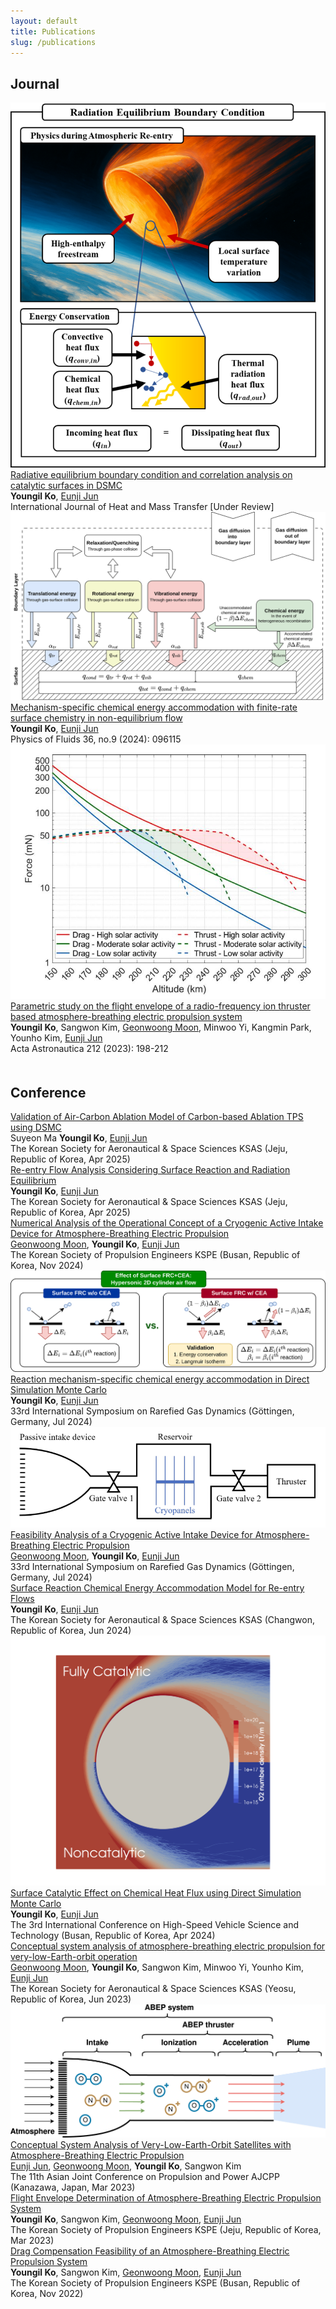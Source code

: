 ```yaml
---
layout: default
title: Publications
slug: /publications
---
```


<h2>Journal</h2>
<div class="pub-container">
    <div class="pub-teaser-image">
            <img class="img-shadow" src="./assets/img/teaser/journal3-teaser.png"/>
    </div>
    <div class="pub-contents">
        <a id="blue-bg" class="pub-title" href="https://arxiv.org/abs/2504.15842">Radiative equilibrium boundary condition and correlation analysis on catalytic surfaces in DSMC</a> <br/>
        <b class="pub-me">Youngil Ko</b>, <a class="collaborator" href="https://scholar.google.com/citations?user=YDnD0o8AAAAJ&hl=en&oi=ao">Eunji Jun</a> <br>
        <span class="pub-journal"> International Journal of Heat and Mass Transfer [Under Review] </span>
    </div>
</div>


<div class="pub-container">
    <div class="pub-teaser-image">
            <img class="img-shadow" src="./assets/img/teaser/journal2-teaser.png"/>
    </div>
    <div class="pub-contents">
        <a id="blue-bg" class="pub-title" href="https://doi.org/10.1063/5.0222518">Mechanism-specific chemical energy accommodation with finite-rate surface chemistry in non-equilibrium flow</a> <br/>
        <b class="pub-me">Youngil Ko</b>, <a class="collaborator" href="https://scholar.google.com/citations?user=YDnD0o8AAAAJ&hl=en&oi=ao">Eunji Jun</a> <br>
        <span class="pub-journal"> Physics of Fluids 36, no.9 (2024): 096115 </span>
    </div>
</div>

<div class="pub-container">
    <div class="pub-teaser-image">
            <img class="img-shadow" src="./assets/img/teaser/journal1-teaser.jpg"/>
    </div>
    <div class="pub-contents">
        <a id="blue-bg" class="pub-title" href="https://doi.org/10.1016/j.actaastro.2023.07.043">Parametric study on the flight envelope of a radio-frequency ion thruster based atmosphere-breathing electric propulsion system</a> <br/>
        <b class="pub-me">Youngil Ko</b>, Sangwon Kim, <a class="collaborator" href="https://scholar.google.com/citations?user=2Q0odFEAAAAJ&hl=en&oi=ao">Geonwoong Moon</a>, Minwoo Yi, Kangmin Park, Younho Kim, <a class="collaborator" href="https://scholar.google.com/citations?user=YDnD0o8AAAAJ&hl=en&oi=ao">Eunji Jun</a> <br>
        <span class="pub-journal"> Acta Astronautica 212 (2023): 198-212 </span>
    </div>
</div>

<div style="height: 20px"></div>
<h2>Conference</h2>

<div class="pub-container">
    <div class="pub-contents">
        <a id="blue-bg" class="pub-title" href="https://drive.google.com/file/d/1KgkpswmItraiTXAfle-gTAIj2AGlZaOI/view">Validation of Air-Carbon Ablation Model of Carbon-based Ablation TPS using DSMC</a> <br/> Suyeon Ma
        <b class="pub-me">Youngil Ko</b>, <a class="collaborator" href="https://scholar.google.com/citations?user=YDnD0o8AAAAJ&hl=en&oi=ao">Eunji Jun</a> <br>
        <span class="pub-journal">The Korean Society for Aeronautical & Space Sciences KSAS (Jeju, Republic of Korea, Apr 2025) </span>
    </div>
</div>


<div class="pub-container">
    <div class="pub-contents">
        <a id="blue-bg" class="pub-title" href="https://drive.google.com/file/d/16nMqZxJsNbHc7M8vQ0Udd_Yw9HlllLdj/view">Re-entry Flow Analysis Considering Surface Reaction and Radiation Equilibrium</a> <br/>
        <b class="pub-me">Youngil Ko</b>, <a class="collaborator" href="https://scholar.google.com/citations?user=YDnD0o8AAAAJ&hl=en&oi=ao">Eunji Jun</a> <br>
        <span class="pub-journal">The Korean Society for Aeronautical & Space Sciences KSAS (Jeju, Republic of Korea, Apr 2025) </span>
    </div>
</div>


<div class="pub-container">
    <div class="pub-contents">
        <a id="blue-bg" class="pub-title" href="https://drive.google.com/file/d/1771oCDEi2zhDovRoQP2N7E7ZVzIccPeZ/view">Numerical Analysis of the Operational Concept of a Cryogenic Active Intake Device for Atmosphere-Breathing Electric Propulsion</a> <br/>
        <a class="collaborator" href="https://scholar.google.com/citations?user=2Q0odFEAAAAJ&hl=en&oi=ao">Geonwoong Moon</a>, <b class="pub-me">Youngil Ko</b>, <a class="collaborator" href="https://scholar.google.com/citations?user=YDnD0o8AAAAJ&hl=en&oi=ao">Eunji Jun</a> <br>
        <span class="pub-journal">The Korean Society of Propulsion Engineers KSPE (Busan, Republic of Korea, Nov 2024) </span>
    </div>
</div>


<div class="pub-container">
    <div class="pub-teaser-image">
            <img class="img-shadow" src="./assets/img/teaser/RGD33-teaser.png"/>
    </div>
    <div class="pub-contents">
        <a id="blue-bg" class="pub-title" href="https://drive.google.com/file/d/1jEPNHO32P2kKjFRkTzep_CwI5aHh5e1I/view">Reaction mechanism-specific chemical energy accommodation in Direct Simulation Monte Carlo</a> <br/>
        <b class="pub-me">Youngil Ko</b>, <a class="collaborator" href="https://scholar.google.com/citations?user=YDnD0o8AAAAJ&hl=en&oi=ao">Eunji Jun</a> <br>
        <span class="pub-journal">33rd International Symposium on Rarefied Gas Dynamics (Göttingen, Germany, Jul 2024) </span>
    </div>
</div>

<div class="pub-container">
    <div class="pub-teaser-image">
            <img class="img-shadow" src="./assets/img/teaser/RGD33-2-teaser.png"/>
    </div>
    <div class="pub-contents">
        <a id="blue-bg" class="pub-title" href="https://drive.google.com/file/d/1ZKwb3Wjf64XzPGrWQ6tiSDgRFFUpKygz/view">Feasibility Analysis of a Cryogenic Active Intake Device for Atmosphere-Breathing Electric Propulsion</a> <br/>
        <a class="collaborator" href="https://scholar.google.com/citations?user=2Q0odFEAAAAJ&hl=en&oi=ao">Geonwoong Moon</a>, <b class="pub-me">Youngil Ko</b>, <a class="collaborator" href="https://scholar.google.com/citations?user=YDnD0o8AAAAJ&hl=en&oi=ao">Eunji Jun</a> <br>
        <span class="pub-journal">33rd International Symposium on Rarefied Gas Dynamics (Göttingen, Germany, Jul 2024) </span>
    </div>
</div>

<div class="pub-container">
    <div class="pub-contents">
        <a id="blue-bg" class="pub-title" href="https://drive.google.com/file/d/15nOzrCSKlPD0lqTYVGwnDoXWq9h2gea_/view">Surface Reaction Chemical Energy Accommodation Model for Re-entry Flows</a> <br/>
        <b class="pub-me">Youngil Ko</b>, <a class="collaborator" href="https://scholar.google.com/citations?user=YDnD0o8AAAAJ&hl=en&oi=ao">Eunji Jun</a> <br>
        <span class="pub-journal">The Korean Society for Aeronautical & Space Sciences KSAS (Changwon, Republic of Korea, Jun 2024) </span>
    </div>
</div>

<div class="pub-container">
    <div class="pub-teaser-image">
            <img class="img-shadow" src="./assets/img/teaser/HiSST-teaser.png"/>
    </div>
    <div class="pub-contents">
        <a id="blue-bg" class="pub-title" href="https://drive.google.com/file/d/1UETzeO1E-pleC8hUkGm9YfVvkFIua7ci/view?usp=drive_link">Surface Catalytic Effect on Chemical Heat Flux using Direct Simulation Monte Carlo</a> <br/>
        <b class="pub-me">Youngil Ko</b>, <a class="collaborator" href="https://scholar.google.com/citations?user=YDnD0o8AAAAJ&hl=en&oi=ao">Eunji Jun</a> <br>
        <span class="pub-journal">The 3rd International Conference on High-Speed Vehicle Science and Technology (Busan, Republic of Korea, Apr 2024) </span>
    </div>
</div>


<div class="pub-container">
    <div class="pub-contents">
        <a id="blue-bg" class="pub-title" href="https://drive.google.com/file/d/1zdSj-06rI9eXchffRc4_c-HalyfeAHZy/view">Conceptual system analysis of atmosphere-breathing electric propulsion for very-low-Earth-orbit operation</a> <br/>
        <a class="collaborator" href="https://scholar.google.com/citations?user=2Q0odFEAAAAJ&hl=en&oi=ao">Geonwoong Moon</a>, <b class="pub-me">Youngil Ko</b>, Sangwon Kim, Minwoo Yi, Younho Kim, <a class="collaborator" href="https://scholar.google.com/citations?user=YDnD0o8AAAAJ&hl=en&oi=ao">Eunji Jun</a> <br>
        <span class="pub-journal">The Korean Society for Aeronautical & Space Sciences KSAS (Yeosu, Republic of Korea, Jun 2023) </span>
    </div>
</div>

<div class="pub-container">
    <div class="pub-teaser-image">
            <img class="img-shadow" src="./assets/img/teaser/AJCPP-teaser.jpg"/>
    </div>
    <div class="pub-contents">
        <a id="blue-bg" class="pub-title" href="https://drive.google.com/file/d/1dcTrSRodEYliaUBQuzmWqq9kVE6K1zoe/view">Conceptual System Analysis of Very-Low-Earth-Orbit Satellites with Atmosphere-Breathing Electric Propulsion</a> <br/>
        <a class="collaborator" href="https://scholar.google.com/citations?user=YDnD0o8AAAAJ&hl=en&oi=ao">Eunji Jun</a>, <a class="collaborator" href="https://scholar.google.com/citations?user=2Q0odFEAAAAJ&hl=en&oi=ao">Geonwoong Moon</a>, <b class="pub-me">Youngil Ko</b>, Sangwon Kim <br>
        <span class="pub-journal">The 11th Asian Joint Conference on Propulsion and Power AJCPP (Kanazawa, Japan, Mar 2023) </span>
    </div>
</div>

<div class="pub-container">
    <div class="pub-contents">
        <a id="blue-bg" class="pub-title" href="https://drive.google.com/file/d/1sWOzsGBudn0xxMG9frTFUY7DXt5MCeaf/view">Flight Envelope Determination of Atmosphere-Breathing Electric Propulsion System</a> <br/>
        <b class="pub-me">Youngil Ko</b>, Sangwon Kim, <a class="collaborator" href="https://scholar.google.com/citations?user=2Q0odFEAAAAJ&hl=en&oi=ao">Geonwoong Moon</a>, <a class="collaborator" href="https://scholar.google.com/citations?user=YDnD0o8AAAAJ&hl=en&oi=ao">Eunji Jun</a><br>
        <span class="pub-journal">The Korean Society of Propulsion Engineers KSPE (Jeju, Republic of Korea, Mar 2023) </span>
    </div>
</div>


<div class="pub-container">
    <div class="pub-contents">
        <a id="blue-bg" class="pub-title" href="https://drive.google.com/file/d/1n_MhPnNev-CmyQMu5qBY8IuGJmg0P2mw/view">Drag Compensation Feasibility of an Atmosphere-Breathing Electric Propulsion System</a> <br/>
        <b class="pub-me">Youngil Ko</b>, Sangwon Kim, <a class="collaborator" href="https://scholar.google.com/citations?user=2Q0odFEAAAAJ&hl=en&oi=ao">Geonwoong Moon</a>, <a class="collaborator" href="https://scholar.google.com/citations?user=YDnD0o8AAAAJ&hl=en&oi=ao">Eunji Jun</a><br>
        <span class="pub-journal">The Korean Society of Propulsion Engineers KSPE (Busan, Republic of Korea, Nov 2022) </span>
    </div>
</div>

